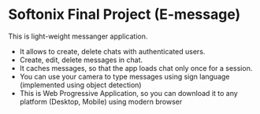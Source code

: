 # Softonix Final Project (E-message)

This is light-weight messanger application.
<ul>
  <li>It allows to create, delete chats with authenticated users.</li>
  <li>Create, edit, delete messages in chat.</li>
  <li>It caches messages, so that the app loads chat only once for a session.</li>
  <li>You can use your camera to type messages using sign language (implemented using object detection)</li>
  <li>This is Web Progressive Application, so you can download it to any platform (Desktop, Mobile) using modern browser</li>
</ul>
